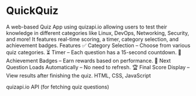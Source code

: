 # QuickQuiz
A web-based Quiz App using quizapi.io allowing users to test their knowledge in different categories like Linux, DevOps, Networking, Security, and more! It features real-time scoring, a timer, category selection, and achievement badges.
Features
✅ Category Selection – Choose from various quiz categories.
⏳ Timer – Each question has a 15-second countdown.
🎯 Achievement Badges – Earn rewards based on performance.
🔄 Next Question Loads Automatically – No need to refresh.
🏆 Final Score Display – View results after finishing the quiz.
HTML, CSS, JavaScript

quizapi.io API (for fetching quiz questions)
